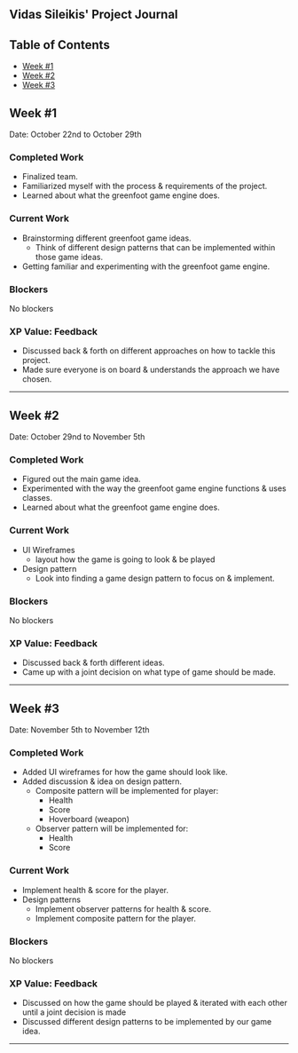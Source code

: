## Vidas Sileikis' Project Journal
## Table of Contents
- [Week #1](#week-1)
- [Week #2](#week-2)
- [Week #3](#week-3)

## Week #1 
Date: October 22nd to October 29th
### Completed Work
- Finalized team.
- Familiarized myself with the process & requirements of the project.
- Learned about what the greenfoot game engine does.

### Current Work
- Brainstorming different greenfoot game ideas.
  - Think of different design patterns that can be implemented within those game ideas.
- Getting familiar and experimenting with the greenfoot game engine.

### Blockers
No blockers

### XP Value: Feedback
- Discussed back & forth on different approaches on how to tackle this project.
- Made sure everyone is on board & understands the approach we have chosen.

---


## Week #2 
Date: October 29nd to November 5th
### Completed Work
- Figured out the main game idea.
- Experimented with the way the greenfoot game engine functions & uses classes.
- Learned about what the greenfoot game engine does.

### Current Work
- UI Wireframes
  - layout how the game is going to look & be played
- Design pattern
  - Look into finding a game design pattern to focus on & implement.

### Blockers
No blockers

### XP Value: Feedback
- Discussed back & forth different ideas.
- Came up with a joint decision on what type of game should be made.

---


## Week #3 
Date: November 5th to November 12th
### Completed Work
- Added UI wireframes for how the game should look like.
- Added discussion & idea on design pattern.
  - Composite pattern will be implemented for player:
    - Health
    - Score
    - Hoverboard (weapon)
  - Observer pattern will be implemented for:
    - Health
    - Score


### Current Work
- Implement health & score for the player.
- Design patterns
  - Implement observer patterns for health & score.
  - Implement composite pattern for the player.

### Blockers
No blockers

### XP Value: Feedback
- Discussed on how the game should be played & iterated with each other until a joint decision is made
- Discussed different design patterns to be implemented by our game idea.

---
